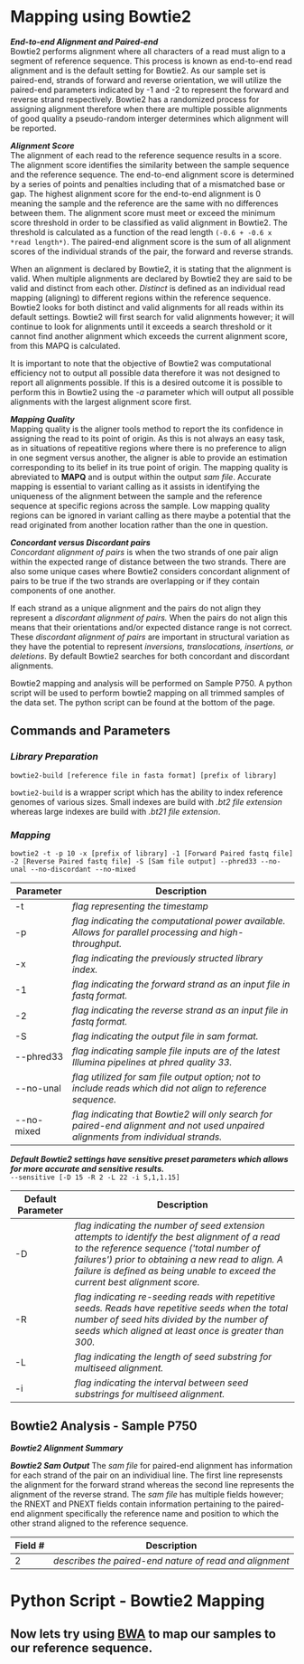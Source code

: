 # Mapping using Bowtie2  
***End-to-end Alignment and Paired-end***  
Bowtie2 performs alignment where all characters of a read must align to a segment of reference sequence. This process is known as end-to-end read alignment and is the default setting for Bowtie2. As our sample set is paired-end, strands of forward and reverse orientation, we will utilize the paired-end parameters indicated by -1 and -2 to represent the forward and reverse strand respectively. Bowtie2 has a randomized process for assigning alignment therefore when there are multiple possible alignments of good quality a pseudo-random interger determines which alignment will be reported.  

***Alignment Score***  
The alignment of each read to the reference sequence results in a score. The alignment score identifies the similarity between the sample sequence and the reference sequence. The end-to-end alignment score is determined by a series of points and penalties including that of a mismatched base or gap. The highest alignment score for the end-to-end alignment is 0 meaning the sample and the reference are the same with no differences between them. The alignment score must meet or exceed the minimum score threshold in order to be classified as valid alignment in Bowtie2. The threshold is calculated as a function of the read length ```(-0.6 + -0.6 x *read length*)```. The paired-end alignment score is the sum of all alignment scores of the individual strands of the pair, the forward and reverse strands.  

When an alignment is declared by Bowtie2, it is stating that the alignment is valid. When multiple alignments are declared by Bowtie2 they are said to be valid and distinct from each other. *Distinct* is defined as an individual read mapping (aligning) to different regions within the reference sequence. Bowtie2 looks for both distinct and valid alignments for all reads within its default settings. Bowtie2 will first search for valid alignments however; it will continue to look for alignments until it exceeds a search threshold or it cannot find another alignment which exceeds the current alignment score, from this MAPQ is calculated.  

It is important to note that the objective of Bowtie2 was computational efficiency not to output all possible data therefore it was not designed to report all alignments possible. If this is a desired outcome it is possible to perform this in Bowtie2 using the *-a* parameter which will output all possible alignments with the largest alignment score first.  

***Mapping Quality***  
Mapping quality is the aligner tools method to report the its confidence in assigning the read to its point of origin. As this is not always an easy task, as in situations of repeatitive regions where there is no preference to align in one segment versus another, the aligner is able to provide an estimation corresponding to its belief in its true point of origin. The mapping quality is abreviated to **MAPQ** and is output within the output *sam file*. Accurate mapping is essential to variant calling as it assists in identifying the uniqueness of the alignment between the sample and the reference sequence at specific regions across the sample. Low mapping quality regions can be ignored in variant calling as there maybe a potential that the read originated from another location rather than the one in question.  

***Concordant versus Discordant pairs***   
*Concordant alignment of pairs* is when the two strands of one pair align within the expected range of distance between the two strands. There are also some unique cases where Bowtie2 considers concordant alignment of pairs to be true if the two strands are overlapping or if they contain components of one another.  

If each strand as a unique alignment and the pairs do not align they represent a *discordant alignment of pairs.* When the pairs do not align this means that their orientations and/or expected distance range is not correct. These *discordant alignment of pairs* are important in structural variation as they have the potential to represent *inversions, translocations, insertions, or deletions*. By default Bowtie2 searches for both concordant and discordant alignments.  

Bowtie2 mapping and analysis will be performed on Sample P750. A python script will be used to perform bowtie2 mapping on all trimmed samples of the data set. The python script can be found at the bottom of the page.

## Commands and Parameters  
### *Library Preparation*
```  
bowtie2-build [reference file in fasta format] [prefix of library] 
```  

```bowtie2-build``` is a wrapper script which has the ability to index reference genomes of various sizes. Small indexes are build with *.bt2 file extension* whereas large indexes are build with *.bt21 file extension*.

### *Mapping*
```
bowtie2 -t -p 10 -x [prefix of library] -1 [Forward Paired fastq file] -2 [Reverse Paired fastq file] -S [Sam file output] --phred33 --no-unal --no-discordant --no-mixed
```  
Parameter | Description  
----------|------------
-t | *flag representing the timestamp*
-p | *flag indicating the computational power available. Allows for parallel processing and high-throughput.*   
-x | *flag indicating the previously structed library index.*    
-1 | *flag indicating the forward strand as an input file in fastq format.*  
-2 | *flag indicating the reverse strand as an input file in fastq format.*  
-S | *flag indicating the output file in sam format.*  
--phred33 | *flag indicating sample file inputs are of the latest Illumina pipelines at phred quality 33.*
--no-unal | *flag utilized for sam file output option; not to include reads which did not align to reference sequence.*  
--no-mixed | *flag indicating that Bowtie2 will only search for paired-end alignment and not used unpaired alignments from individual strands.*  

***Default Bowtie2 settings have *sensitive* preset parameters which allows for more accurate and sensitive results.***  
```--sensitive [-D 15 -R 2 -L 22 -i S,1,1.15]```  

Default Parameter | Description  
------------------|------------
-D | *flag indicating the number of seed extension attempts to identify the best alignment of a read to the reference sequence ('total number of failures') prior to obtaining a new read to align. A failure is defined as being unable to exceed the current best alignment score.*  
-R | *flag indicating re-seeding reads with repetitive seeds. Reads have repetitive seeds when the total number of seed hits divided by the number of seeds which aligned at least once is greater than 300.*  
-L | *flag indicating the length of seed substring for multiseed alignment.*  
-i | *flag indicating the interval between seed substrings for multiseed alignment.*  

## Bowtie2 Analysis - Sample P750
***Bowtie2 Alignment Summary***


***Bowtie2 Sam Output*** 
The *sam file* for paired-end alignment has information for each strand of the pair on an individiual line. The first line represensts the alignment for the forward strand whereas the second line represents the alignment of the reverse strand. The *sam file* has multiple fields however; the RNEXT and PNEXT fields contain information pertaining to the paired-end alignment specifically the reference name and position to which the other strand aligned to the reference sequence. 

Field # | Description  
---------|------------  
2 | *describes the paired-end nature of read and alignment*

# Python Script - Bowtie2 Mapping

## Now lets try using [BWA](https://github.com/rszymkiewicz/Comparison_of_Mappers/blob/master/8_Mapping_BWA.md) to map our samples to our reference sequence.

